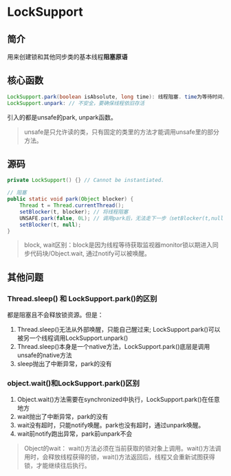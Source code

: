 # LockSupport
## 简介

用来创建锁和其他同步类的基本线程**阻塞原语**

## 核心函数

```java
LockSupport.park(boolean isAbsolute, long time): 线程阻塞. time为等待时间，超过时间自动释放锁
LockSupport.unpark: // 不安全，要确保线程依旧存活
```

引入的都是unsafe的park, unpark函数。

> unsafe是只允许读的类，只有固定的类里的方法才能调用unsafe里的部分方法。

## 源码
```java
private LockSupport() {} // Cannot be instantiated.

// 阻塞
public static void park(Object blocker) {
    Thread t = Thread.currentThread();
    setBlocker(t, blocker); // 将线程阻塞
    UNSAFE.park(false, 0L); // 调用park后，无法走下一步（setBlocker(t,null), 直到获得unpark）
    setBlocker(t, null);
}
```

> block, wait区别：block是因为线程等待获取监视器monitor锁以期进入同步代码块/Object.wait, 通过notify可以被唤醒。

## 其他问题

### Thread.sleep() 和 LockSupport.park()的区别

都是阻塞且不会释放锁资源。但是：

1. Thread.sleep()无法从外部唤醒，只能自己醒过来; LockSupport.park()可以被另一个线程调用LockSupport.unpark()
2. Thread.sleep()本身是一个native方法，LockSupport.park()底层是调用unsafe的native方法
3. sleep抛出了中断异常，park的没有

### object.wait()和LockSupport.park()区别

1. Object.wait()方法需要在synchronized中执行，LockSupport.park()在任意地方
2. wait抛出了中断异常，park的没有
3. wait没有超时，只能notify唤醒。park也没有超时，通过unpark唤醒。
4. wait前notify跑出异常，park前unpark不会

> Object的wait： wait()方法必须在当前获取的锁对象上调用。wait()方法调用时，会释放线程获得的锁，wait()方法返回后，线程又会重新试图获得锁，才能继续往后执行。

